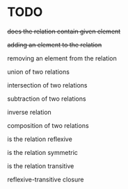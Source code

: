 # TODO

~~does the relation contain given element~~

~~adding an element to the relation~~

removing an element from the relation

union of two relations

intersection of two relations

subtraction of two relations

inverse relation

composition of two relations

is the relation reflexive

is the relation symmetric

is the relation transitive

reflexive-transitive closure
